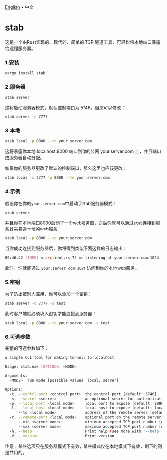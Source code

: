 <p align="left">
    <a href="readme.md">English</a>
    <span> • </span>
    <span>中文</span>
</p>


# stab

这是一个由Rust实现的、现代的、简单的 TCP 隧道工具，可轻松将本地端口暴露给远程服务器。

### 1.安装

```bash
cargo install stab
```

### 2.服务器

```bash
stab server
```

这将启动服务器模式，默认控制端口为 5746，但您可以修改：

```bash
stab server -c 7777
```

### 3.本地

```bash
stab local -p 8000 --to your.server.com
```

这将暴露你本地 localhost:8000 端口到你的公网 your.server.com 上，并且端口由服务器自动分配。

如果你的服务器更改了默认的控制端口，那么这里也应该更改：

```bash
stab local -c 7777 -p 8000 --to your.server.com
```

### 4.示例

假设你在你的`your.server.com`中启动了stab服务器模式：

```bash
stab server
```

并且你在本地端口8000启动了一个web服务器，之后你就可以通过`stab`连接到服务器来暴露本地的web服务：

```bash
stab local -p 8000 --to your.server.com
```

当你成功连接到服务器后，你将得到类似下面这样的日志输出：

```bash
09:46:42 [INFO] src\client.rs:72 => listening at your.server.com:1024
```

此时，你就能通过 `your.server.com:1024` 访问到你的本地web服务。

### 5.密钥

为了防止被别人滥用，你可以添加一个密钥：

```bash
stab server -c 7777 -s test
```

此时客户端就必须填入密钥才能连接到服务器：

```bash
stab local -p 8000 --to your.server.com -s test
```


### 6.可选参数

完整的可选参数如下：

```bash
a simple CLI tool for making tunnels to localhost

Usage: stab.exe [OPTIONS] <MODE>

Arguments:
  <MODE>  run mode [possible values: local, server]

Options:
  -c, --contrl-port <control port>  the control port [default: 5746]
  -s, --secret <secret>             an optional secret for authentication
  -p, --local-port <local mode>     local port to expose [default: 8080]
  -l, --local-host <local mode>     local host to expose [default: localhost]
      --to <local mode>             address of the remote server [default: localhost]
  -r, --remote-port <local mode>    optional port on the remote server to select [default: 0]
      --min <server mode>           minimum accepted TCP port number [default: 1024]
      --max <server mode>           maximum accepted TCP port number [default: 65535]
  -h, --help                        Print help (see more with '--help')
  -V, --version                     Print version
```

注意：某些选项只在服务器模式下有效，某些模式仅在本地模式下有效，剩下的则是共用的。
